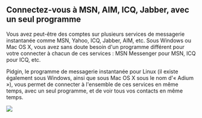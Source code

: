 <?php require("../../entete.php"); ?> <?php require("../../base.php"); ?>

<div id="corps">

<h2>Connectez-vous à MSN, AIM, ICQ, Jabber, avec un  seul programme</h2>

<p>Vous avez peut-être des comptes sur plusieurs services de messagerie 
instantanée comme MSN, Yahoo, ICQ, Jabber, AIM, etc. Sous Windows ou Mac 
OS X, vous avez sans doute besoin d'un programme différent pour votre 
connecter à chacun de ces services : MSN Messenger pour MSN, ICQ pour 
ICQ, etc.</p>

<p>Pidgin, le programme de messagerie instantanée pour Linux (il existe 
également sous Windows, ainsi que sous Mac OS X sous le nom d'« Adium »),
vous permet de connecter à l'ensemble de ces services en même temps, 
avec un seul programme, et de voir tous vos contacts en même temps.</p>

<img src="Images/gaim_im_services.png" />

</div> </body> </html>
